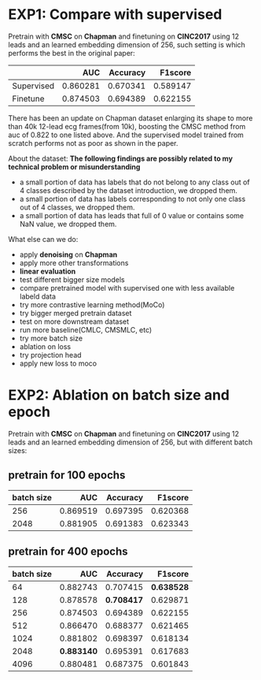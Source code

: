 # EXP1: Compare with supervised

Pretrain with **CMSC** on **Chapman** and finetuning on **CINC2017** using 12 leads and an learned embedding dimension of 256, such setting is which performs the best in the original paper:

|            | AUC      | Accuracy | F1score  |
|:-----------|---------:|---------:|---------:|
| Supervised | 0.860281 | 0.670341 | 0.589147 |
| Finetune   | 0.874503 | 0.694389 | 0.622155 |

There has been an update on Chapman dataset enlarging its shape to more than 40k 12-lead ecg frames(from 10k), boosting the CMSC method from auc of 0.822 to one listed above. And the supervised model trained from scratch performs not as poor as shown in the paper.

About the dataset:
**The following findings are possibly related to my technical problem or misunderstanding**
- a small portion of data has labels that do not belong to any class out of 4 classes described by the dataset introduction, we dropped them.
- a small portion of data has labels corresponding to not only one class out of 4 classes, we dropped them.
- a small portion of data has leads that full of 0 value or contains some NaN value, we dropped them.

What else can we do:
- apply **denoising** on **Chapman**
- apply more other transformations
- **linear evaluation**
- test different bigger size models
- compare pretrained model with supervised one with less available labeld data
- try more contrastive learning method(MoCo)
- try bigger merged pretrain dataset
- test on more downstream dataset
- run more baseline(CMLC, CMSMLC, etc)
- try more batch size
- ablation on loss
- try projection head
- apply new loss to moco

# EXP2: Ablation on batch size and epoch

Pretrain with **CMSC** on **Chapman** and finetuning on **CINC2017** using 12 leads and an learned embedding dimension of 256, but with different batch sizes:

## pretrain for 100 epochs

| batch size | AUC      | Accuracy | F1score  |
|:-----------|---------:|---------:|---------:|
| 256        | 0.869519 | 0.697395 | 0.620368 |
| 2048       | 0.881905 | 0.691383 | 0.623343 |

## pretrain for 400 epochs

| batch size | AUC          | Accuracy     | F1score      |
|:-----------|-------------:|-------------:|-------------:|
| 64         | 0.882743     | 0.707415     | **0.638528** |
| 128        | 0.878578     | **0.708417** | 0.629871     |
| 256        | 0.874503     | 0.694389     | 0.622155     |
| 512        | 0.866470     | 0.688377     | 0.621465     |
| 1024       | 0.881802     | 0.698397     | 0.618134     |
| 2048       | **0.883140** | 0.695391     | 0.617683     |
| 4096       | 0.880481     | 0.687375     | 0.601843     |
